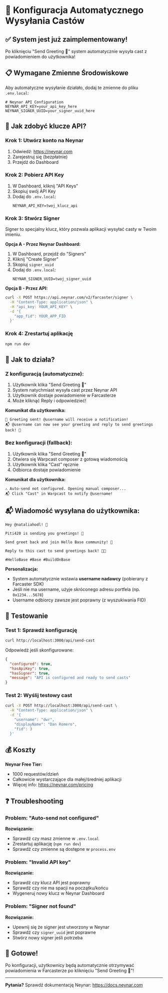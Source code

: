 # 🚀 Konfiguracja Automatycznego Wysyłania Castów

## ✅ System jest już zaimplementowany!

Po kliknięciu "Send Greeting 👋" system automatycznie wysyła cast z powiadomieniem do użytkownika!

## 📋 Wymagane Zmienne Środowiskowe

Aby automatyczne wysyłanie działało, dodaj te zmienne do pliku `.env.local`:

```env
# Neynar API Configuration
NEYNAR_API_KEY=your_api_key_here
NEYNAR_SIGNER_UUID=your_signer_uuid_here
```

## 🔑 Jak zdobyć klucze API?

### Krok 1: Utwórz konto na Neynar

1. Odwiedź: https://neynar.com
2. Zarejestruj się (bezpłatnie)
3. Przejdź do Dashboard

### Krok 2: Pobierz API Key

1. W Dashboard, kliknij "API Keys"
2. Skopiuj swój API Key
3. Dodaj do `.env.local`:
   ```
   NEYNAR_API_KEY=twoj_klucz_api
   ```

### Krok 3: Stwórz Signer

Signer to specjalny klucz, który pozwala aplikacji wysyłać casty w Twoim imieniu.

**Opcja A - Przez Neynar Dashboard:**
1. W Dashboard, przejdź do "Signers"
2. Kliknij "Create Signer"
3. Skopiuj `signer_uuid`
4. Dodaj do `.env.local`:
   ```
   NEYNAR_SIGNER_UUID=twoj_signer_uuid
   ```

**Opcja B - Przez API:**
```bash
curl -X POST https://api.neynar.com/v2/farcaster/signer \
  -H "Content-Type: application/json" \
  -H "api_key: YOUR_API_KEY" \
  -d '{
    "app_fid": YOUR_APP_FID
  }'
```

### Krok 4: Zrestartuj aplikację

```bash
npm run dev
```

## 🎯 Jak to działa?

### **Z konfiguracją (automatyczne):**

1. Użytkownik klika "Send Greeting 👋"
2. System natychmiast wysyła cast przez Neynar API
3. Użytkownik dostaje powiadomienie w Farcasterze
4. Może kliknąć Reply i odpowiedzieć!

**Komunikat dla użytkownika:**
```
🎉 Greeting sent! @username will receive a notification!
📬 @username can now see your greeting and reply to send greetings back! 👋
```

### **Bez konfiguracji (fallback):**

1. Użytkownik klika "Send Greeting 👋"
2. Otwiera się Warpcast composer z gotową wiadomością
3. Użytkownik klika "Cast" ręcznie
4. Odbiorca dostaje powiadomienie

**Komunikat dla użytkownika:**
```
⚠️ Auto-send not configured. Opening manual composer...
📬 Click "Cast" in Warpcast to notify @username!
```

## 📬 Wiadomość wysyłana do użytkownika:

```
Hey @nataliahodl! 👋

Piti420 is sending you greetings! 🎉

Send greet back and join Hello Base community! 🚀

Reply to this cast to send greetings back! 💬✨

#HelloBase #Base #BuildOnBase
```

**Personalizacja:**
- System automatycznie wstawia **username nadawcy** (pobierany z Farcaster SDK)
- Jeśli nie ma username, użyje skróconego adresu portfela (np. `0x1234...5678`)
- Username odbiorcy zawsze jest poprawny (z wyszukiwania FID)

## 🔧 Testowanie

### Test 1: Sprawdź konfigurację
```bash
curl http://localhost:3000/api/send-cast
```

Odpowiedź jeśli skonfigurowane:
```json
{
  "configured": true,
  "hasApiKey": true,
  "hasSigner": true,
  "message": "API is configured and ready to send casts"
}
```

### Test 2: Wyślij testowy cast
```bash
curl -X POST http://localhost:3000/api/send-cast \
  -H "Content-Type: application/json" \
  -d '{
    "username": "dwr",
    "displayName": "Dan Romero",
    "fid": 3
  }'
```

## 💰 Koszty

**Neynar Free Tier:**
- 1000 requestów/dzień
- Całkowicie wystarczające dla małej/średniej aplikacji
- Więcej info: https://neynar.com/pricing

## ❓ Troubleshooting

### Problem: "Auto-send not configured"
**Rozwiązanie:** 
- Sprawdź czy masz zmienne w `.env.local`
- Zrestartuj aplikację (`npm run dev`)
- Sprawdź czy zmienne są dostępne w `process.env`

### Problem: "Invalid API key"
**Rozwiązanie:**
- Sprawdź czy klucz API jest poprawny
- Sprawdź czy nie ma spacji na początku/końcu
- Wygeneruj nowy klucz w Neynar Dashboard

### Problem: "Signer not found"
**Rozwiązanie:**
- Upewnij się że signer jest utworzony w Neynar
- Sprawdź czy `signer_uuid` jest poprawne
- Stwórz nowy signer jeśli potrzeba

## 🎉 Gotowe!

Po konfiguracji, użytkownicy będą automatycznie otrzymywać powiadomienia w Farcasterze po kliknięciu "Send Greeting 👋"!

---

**Pytania?** Sprawdź dokumentację Neynar: https://docs.neynar.com

